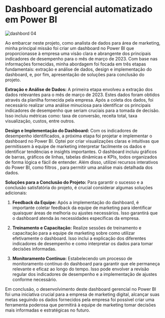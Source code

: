 
# Dashboard gerencial automatizado em Power BI

![dashbord 04](https://github.com/weslei-silva87/Dashboard-gerencial-automatizado-em-Power-BI/assets/163655532/eb154435-3dff-4257-baeb-d2a093675f2d)

Ao embarcar neste projeto, como analista de dados para área de marketing, minha principal missão foi criar um dashboard no Power BI que proporcionasse à empresa uma visão clara e abrangente dos principais indicadores de desempenho para o mês de março de 2023. 
Com base nas informações fornecidas, minha abordagem foi focada em três etapas fundamentais: extração e análise de dados, design e implementação do dashboard, e, por fim, apresentação de soluções para conclusão do projeto.

**Extração e Análise de Dados:**
A primeira etapa envolveu a extração dos dados relevantes para o mês de março de 2023. Estes dados foram obtidos através da planilha fornecida pela empresa. Após a coleta dos dados, foi necessário realizar uma análise minuciosa para identificar os principais indicadores de desempenho que seriam cruciais para a tomada de decisão. Isso incluiu métricas como: taxa de conversão, receita total, taxa visualização, custos, entre outros.

**Design e Implementação do Dashboard:**
Com os indicadores de desempenho identificados, a próxima etapa foi projetar e implementar o dashboard no Power BI. Optei por criar visualizações claras e intuitivas que permitissem à equipe de marketing interpretar facilmente os dados e identificar tendências e insights importantes. O dashboard incluiu gráficos de barras, gráficos de linhas, tabelas dinâmicas e KPIs, todos organizados de forma lógica e fácil de entender. Além disso, utilizei recursos interativos do Power BI, como filtros , para permitir uma análise mais detalhada dos dados.

**Soluções para a Conclusão do Projeto:**
Para garantir o sucesso e a conclusão satisfatória do projeto, é crucial considerar algumas soluções adicionais:


1. **Feedback da Equipe:** Após a implementação do dashboard, é importante coletar feedback da equipe de marketing para identificar quaisquer áreas de melhoria ou ajustes necessários. Isso garantirá que o dashboard atenda às necessidades específicas da empresa.

2. **Treinamento e Capacitação:** Realize sessões de treinamento e capacitação para a equipe de marketing sobre como utilizar efetivamente o dashboard. Isso inclui a explicação dos diferentes indicadores de desempenho e como interpretar os dados para tomar decisões informadas.

3. **Monitoramento Contínuo:** Estabelecendo um processo de monitoramento contínuo do dashboard para garantir que ele permaneça relevante e eficaz ao longo do tempo. Isso pode envolver a revisão regular dos indicadores de desempenho e a implementação de ajustes conforme necessário.

Em conclusão, o desenvolvimento deste dashboard gerencial no Power BI foi uma iniciativa crucial para a empresa de marketing digital, alcançar suas metas seguindo os dados fornecidos pela empresa  foi possível criar uma ferramenta poderosa que permitirá à equipe de marketing  tomar decisões mais informadas e estratégicas no futuro.
